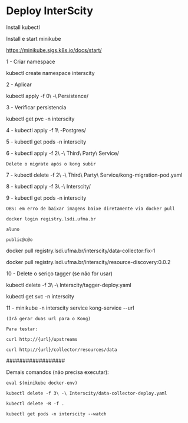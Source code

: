 # Deploy InterScity

Install kubectl

Install e start minikube

https://minikube.sigs.k8s.io/docs/start/

1 - Criar namespace

kubectl create namespace interscity


2 -  Aplicar

kubectl apply -f 0\ -\ Persistence/


3 - Verificar persistencia

kubectl get pvc -n interscity


4 - kubectl apply -f 1\ -Postgres/


5 - kubectl get pods -n interscity

6 - kubectl apply -f 2\ -\ Third\ Party\ Service/

    Delete o migrate após o kong subir

7 - kubectl delete -f 2\ -\ Third\ Party\ Service/kong-migration-pod.yaml  

8 -  kubectl apply -f 3\ -\ Interscity/

9 - kubectl get pods -n interscity

    OBS: em erro de baixar imagens baixe diretamente via docker pull

    docker login registry.lsdi.ufma.br

    aluno

    public@c@o

docker pull registry.lsdi.ufma.br/interscity/data-collector:fix-1

docker pull registry.lsdi.ufma.br/interscity/resource-discovery:0.0.2

10 - Delete o seriço tagger (se não for usar)

kubectl delete -f 3\ -\ Interscity/tagger-deploy.yaml

kubectl get svc -n interscity

11 - minikube -n interscity service kong-service --url

    (Irá gerar duas url para o Kong)

    Para testar:

    curl http://{url}/upstreams 

    curl http://{url}/collector/resources/data


##################

Demais comandos (não precisa executar):

    eval $(minikube docker-env)

    kubectl delete -f 3\ -\ Interscity/data-collector-deploy.yaml

    kubectl delete -R -f .

    kubectl get pods -n interscity --watch